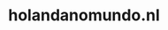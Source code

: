 ---
layout: post
title:  "holandanomundo.nl"
internal_url:  "/dutchgov/holandanomundo.nl.html"
subdomains_count: 2
all_subdomains_count: 14
urls_count: 2
ssl_rank: 0
http_rank: 70
url_link: /data/holandanomundo.nl/urls.txt
all_subdomains_link: /data/holandanomundo.nl/all_subdomains.txt
subdomains_link: /data/holandanomundo.nl/subdomains.txt
categories: dutchgov
---